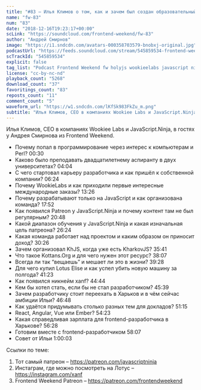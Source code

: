 ```yaml
---
title: "#83 – Илья Климов о том, как и зачем был создан образовательный проект JavaScript.Ninja"
name: "fw-83"
num: "83"
date: "2018-12-16T19:23:17+00:00"
scLink: "https://soundcloud.com/frontend-weekend/fw-83"
author: "Андрей Смирнов"
image: "https://i1.sndcdn.com/avatars-000358703579-bnobxj-original.jpg"
podcastUrl: "https://feeds.soundcloud.com/stream/545859534-frontend-weekend-fw-83.m4a"
scTrackId: "545859534"
explicit: false
tag_list: "Podcast Frontend Weekend fw holyjs wookieelabs javascript ninja"
license: "cc-by-nc-nd"
playback_count: "5268"
download_count: "37"
favoritings_count: "83"
reposts_count: "11"
comment_count: "5"
waveform_url: "https://w1.sndcdn.com/lKfSk983FkZu_m.png"
subtitle: "Илья Климов, CEO в компаниях Wookiee Labs и JavaScript.Ninja, в гостях у Андрея Смирнова из Frontend Weekend. "
---
```


Илья Климов, CEO в компаниях Wookiee Labs и JavaScript.Ninja, в гостях у Андрея Смирнова из Frontend Weekend.

- Почему попал в программирование через интерес к компьютерам и Perl? <timecode sec="30">00:30</timecode>
- Каково было преподавать двадцатилетнему аспиранту в двух университетах? <timecode sec="244">04:04</timecode>
- С чего стартовал карьеру разработчика и как пришёл к собственной компании? <timecode sec="384">06:24</timecode>
- Почему WookieLabs и как приходили первые интересные международные заказы? <timecode sec="806">13:26</timecode>
- Почему разрабатывают только на JavaScript и как организована команда? <timecode sec="1072">17:52</timecode>
- Как появился Patreon у JavaScript.Ninja и почему контент там не был регулярным? <timecode sec="1248">20:48</timecode>
- Какой диапазон обучения у JavaScript.Ninja и какая изначальная цель патреона? <timecode sec="1584">26:24</timecode>
- Какая команда работает над проектом и каким образом он приносит доход? <timecode sec="1826">30:26</timecode>
- Зачем организовал KhJS, когда уже есть KharkovJS? <timecode sec="2141">35:41</timecode>
- Что такое Kottans.Org и для чего нужен этот ресурс? <timecode sec="2287">38:07</timecode>
- Всегда ли так “вещаешь” и мешает ли это в жизни? <timecode sec="2368">39:28</timecode>
- Для чего купил Lotus Elise и как успел убить новую машину за полгода? <timecode sec="2483">41:23</timecode>
- Как появился никнейм xanf? <timecode sec="2684">44:44</timecode>
- Кем бы хотел стать, если бы не стал разработчиком? <timecode sec="2739">45:39</timecode>
- Зачем разработчику стоит переехать в Харьков и в чём сейчас амбиции Ильи? <timecode sec="2808">46:48</timecode>
- Как удаётся придумывать столько разных тем для докладов? <timecode sec="3075">51:15</timecode>
- React, Angular, Vue или Ember? <timecode sec="3263">54:23</timecode>
- Какая справедливая зарплата для frontend-разработчика в Харькове? <timecode sec="3388">56:28</timecode>
- Готовим вместе с frontend-разработчиком <timecode sec="3487">58:07</timecode>
- Совет от Ильи <timecode sec="3603">1:00:03</timecode>

Ссылки по теме:

1. Тот самый патреон – <https://patreon.com/javascriptninja>
2. Инстаграм, где можно посмотреть на Лотус – <https://instagram.com/xanf>
3. Frontend Weekend Patreon – <https://patreon.com/frontendweekend>
